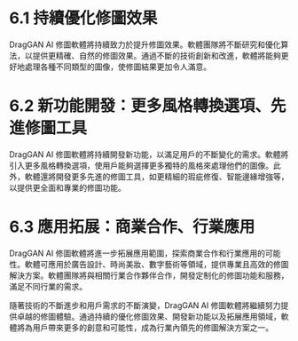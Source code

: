 # 6.1 持續優化修圖效果

DragGAN AI 修圖軟體將持續致力於提升修圖效果。軟體團隊將不斷研究和優化算法，以提供更精確、自然的修圖效果。通過不斷的技術創新和改進，軟體將能夠更好地處理各種不同類型的圖像，使修圖結果更加令人滿意。

# 6.2 新功能開發：更多風格轉換選項、先進修圖工具

DragGAN AI 修圖軟體將持續開發新功能，以滿足用戶的不斷變化的需求。軟體將引入更多風格轉換選項，使用戶能夠選擇更多獨特的風格來處理他們的圖像。此外，軟體還將開發更多先進的修圖工具，如更精細的瑕疵修復、智能邊緣增強等，以提供更全面和專業的修圖功能。

# 6.3 應用拓展：商業合作、行業應用

DragGAN AI 修圖軟體將進一步拓展應用範圍，探索商業合作和行業應用的可能性。軟體可應用於廣告設計、時尚美妝、數字藝術等領域，提供專業且高效的修圖解決方案。軟體團隊將與相關行業合作夥伴合作，開發定制化的修圖功能和服務，滿足不同行業的需求。

隨著技術的不斷進步和用戶需求的不斷演變，DragGAN AI 修圖軟體將繼續努力提供卓越的修圖體驗。通過持續的優化修圖效果、開發新功能以及拓展應用領域，軟體將為用戶帶來更多的創意和可能性，成為行業內領先的修圖解決方案之一。
